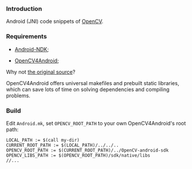 ### Introduction

Android (JNI) code snippets of [OpenCV][1].

### Requirements

* [Android-NDK][2];

* [OpenCV4Android][3];

Why not [the original source][4]?

OpenCV4Android offers universal makefiles and prebuilt static libraries, which can save lots of time on solving dependencies and compiling problems.

### Build

Edit `Android.mk`, set `OPENCV_ROOT_PATH` to your own OpenCV4Android's root path:

```shell
LOCAL_PATH := $(call my-dir)
CURRENT_ROOT_PATH := $(LOCAL_PATH)/../../..
OPENCV_ROOT_PATH := $(CURRENT_ROOT_PATH)/../OpenCV-android-sdk
OPENCV_LIBS_PATH := $(OPENCV_ROOT_PATH)/sdk/native/libs
//...
```

[1]: http://opencv.org/
[2]: http://developer.android.com/tools/sdk/ndk/index.html
[3]: http://docs.opencv.org/2.4/doc/tutorials/introduction/android_binary_package/O4A_SDK.html
[4]: https://github.com/Itseez/opencv
